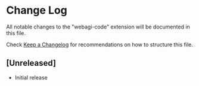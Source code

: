 # Change Log

All notable changes to the "webagi-code" extension will be documented in this file.

Check [Keep a Changelog](http://keepachangelog.com/) for recommendations on how to structure this file.

## [Unreleased]

- Initial release